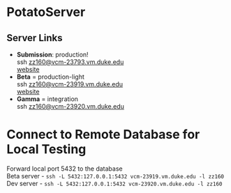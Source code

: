 # PotatoServer

## Server Links

- **Submission**: production!  
  ssh zz160@vcm-23793.vm.duke.edu  
   [website](https://potato.colab.duke.edu)
- **Beta** = production-light  
  ssh zz160@vcm-23919.vm.duke.edu  
   [website](https://potato-beta.colab.duke.edu)
- **Gamma** = integration  
  ssh zz160@vcm-23920.vm.duke.edu

# Connect to Remote Database for Local Testing

Forward local port 5432 to the database  
Beta server - `ssh -L 5432:127.0.0.1:5432 vcm-23919.vm.duke.edu -l zz160`  
Dev server - `ssh -L 5432:127.0.0.1:5432 vcm-23920.vm.duke.edu -l zz160`

